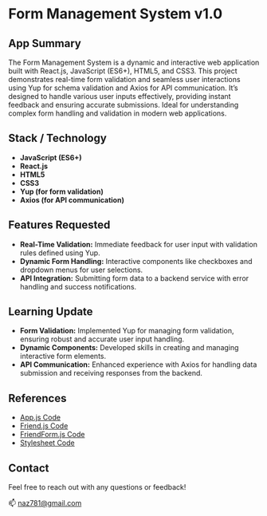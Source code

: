 
# **Form Management System v1.0**

## **App Summary**

The Form Management System is a dynamic and interactive web application built with React.js, JavaScript (ES6+), HTML5, and CSS3. This project demonstrates real-time form validation and seamless user interactions using Yup for schema validation and Axios for API communication. It’s designed to handle various user inputs effectively, providing instant feedback and ensuring accurate submissions. Ideal for understanding complex form handling and validation in modern web applications.

## **Stack / Technology**

- **JavaScript (ES6+)**
- **React.js**
- **HTML5**
- **CSS3**
- **Yup (for form validation)**
- **Axios (for API communication)**

## **Features Requested**

- **Real-Time Validation:** Immediate feedback for user input with validation rules defined using Yup.
- **Dynamic Form Handling:** Interactive components like checkboxes and dropdown menus for user selections.
- **API Integration:** Submitting form data to a backend service with error handling and success notifications.

## **Learning Update**

- **Form Validation:** Implemented Yup for managing form validation, ensuring robust and accurate user input handling.
- **Dynamic Components:** Developed skills in creating and managing interactive form elements.
- **API Communication:** Enhanced experience with Axios for handling data submission and receiving responses from the backend.

## **References**

- [App.js Code](https://github.com/naz781/web-guided-project-advanced-forms/blob/main/src/components/App.js)
- [Friend.js Code](https://github.com/naz781/web-guided-project-form-management/blob/main/src/components/Friend.js)
- [FriendForm.js Code](https://github.com/naz781/web-guided-project-form-management/blob/main/src/components/FriendForm.js)
- [Stylesheet Code](https://github.com/naz781/web-guided-project-form-management/blob/main/src/styles.less)

## **Contact**

Feel free to reach out with any questions or feedback!

📫 [naz781@gmail.com](mailto:naz781@gmail.com)
